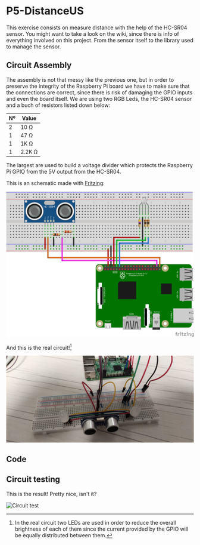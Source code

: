 # P5-DistanceUS

This exercise consists on measure distance with the help of the HC-SR04 sensor. You might want to take a look on the wiki, since there is info of everything involved on this project. From the sensor itself to the library used to manage the sensor.

## Circuit Assembly

The assembly is not that messy like the previous one, but in order to preserve the integrity of the Raspberry Pi board we have to make sure that the connections are correct, since there is risk of damaging the GPIO inputs and even the board itself. We are using two RGB Leds, the HC-SR04 sensor and a buch of resistors listed down below:

|Nº|Value|
|---|---|
|2|10 Ω|
|1|47 Ω|
|1|1K Ω|
|1|2.2K Ω|

The largest are used to build a voltage divider which protects the Raspberry Pi GPIO from the 5V output from the HC-SR04.

This is an schematic made with [Fritzing](https://fritzing.org/):

![Schematic](./doc/img/schematic.png)

And this is the real circuit![^1]

![aerial view](./doc/img/aerial-view.jpg)

## Code

## Circuit testing

This is the result! Pretty nice, isn't it?

![Circuit test](./doc/img/distanceSensorDemo.gif)

[^1]: In the real circuit two LEDs are used in order to reduce the overall brightness of each of them since the current provided by the GPIO will be equally distributed between them.
